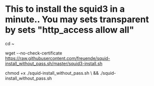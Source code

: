 # This to install the squid3 in a minute.. You may sets transparent by sets "http_access allow all"

<copy paste below line>
cd ~

wget --no-check-certificate https://raw.githubusercontent.com/freuende/squid-install_without_pass.sh/master/squid3-install.sh

chmod +x ./squid-install_without_pass.sh \ && ./squid-install_without_pass.sh
<copy paste>
